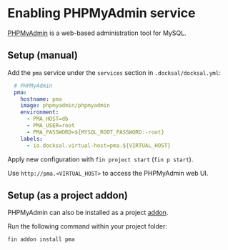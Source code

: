 # Enabling PHPMyAdmin service

[PHPMyAdmin](https://www.phpmyadmin.net/) is a web-based administration tool for MySQL.


## Setup (manual)

Add the `pma` service under the `services` section in `.docksal/docksal.yml`:

```yaml
  # PHPMyAdmin
  pma:
    hostname: pma
    image: phpmyadmin/phpmyadmin
    environment:
      - PMA_HOST=db
      - PMA_USER=root
      - PMA_PASSWORD=${MYSQL_ROOT_PASSWORD:-root}
    labels:
      - io.docksal.virtual-host=pma.${VIRTUAL_HOST}
```

Apply new configuration with `fin project start` (`fin p start`).

Use `http://pma.<VIRTUAL_HOST>` to access the PHPMyAdmin web UI.


## Setup (as a project addon)

PHPMyAdmin can also be installed as a project [addon](https://github.com/docksal/addons/tree/master/pma). 

Run the following command within your project folder:

```bash
fin addon install pma
```
